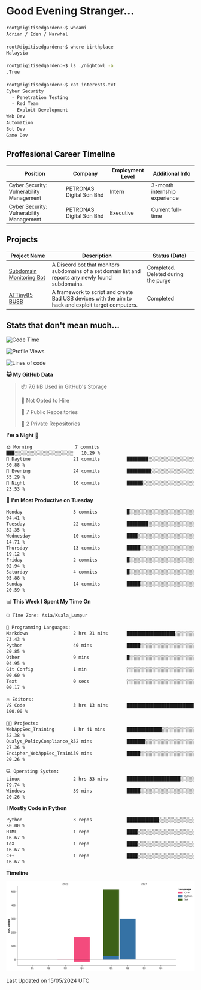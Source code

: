 # Good Evening Stranger...

```bash
root@digitisedgarden:~$ whoami
Adrian / Eden / Narwhal

root@digitisedgarden:~$ where birthplace
Malaysia

root@digitisedgarden:~$ ls ./nightowl -a
.True

root@digitisedgarden:~$ cat interests.txt
Cyber Security
  - Penetration Testing
  - Red Team
  - Exploit Development
Web Dev
Automation
Bot Dev
Game Dev
```

## Proffesional Career Timeline

|Position|Company|Employment Level|Additional Info|
|-------------|---------------------------------------------------------------|----|-----|
|Cyber Security: Vulnerability Management | PETRONAS Digital Sdn Bhd |Intern| 3-month internship experience |
|Cyber Security: Vulnerability Management | PETRONAS Digital Sdn Bhd |Executive|Current full-time|

## Projects

| Project Name | Description | Status (Date) |
|--------------|-------------|---------------|
|[Subdomain Monitoring Bot](https://github.com/edenfrey/subdomain-monitor)|A Discord bot that monitors subdomains of a set domain list and reports any newly found subdomains.|Completed. Deleted during the purge|
|[ATTiny85 BUSB](https://github.com/edenfrey/ATTiny85_BUSB)|A framework to script and create Bad USB devices with the aim to hack and exploit target computers.|Completed|

## Stats that don't mean much...

<!--START_SECTION:waka-->
![Code Time](http://img.shields.io/badge/Code%20Time-306%20hrs%2037%20mins-blue)

![Profile Views](http://img.shields.io/badge/Profile%20Views-0-blue)

![Lines of code](https://img.shields.io/badge/From%20Hello%20World%20I%27ve%20Written-982%20lines%20of%20code-blue)

**🐱 My GitHub Data** 

> 📦 7.6 kB Used in GitHub's Storage 
 > 
> 🚫 Not Opted to Hire
 > 
> 📜 7 Public Repositories 
 > 
> 🔑 2 Private Repositories 
 > 
**I'm a Night 🦉** 

```text
🌞 Morning                7 commits           ███░░░░░░░░░░░░░░░░░░░░░░   10.29 % 
🌆 Daytime                21 commits          ████████░░░░░░░░░░░░░░░░░   30.88 % 
🌃 Evening                24 commits          █████████░░░░░░░░░░░░░░░░   35.29 % 
🌙 Night                  16 commits          ██████░░░░░░░░░░░░░░░░░░░   23.53 % 
```
📅 **I'm Most Productive on Tuesday** 

```text
Monday                   3 commits           █░░░░░░░░░░░░░░░░░░░░░░░░   04.41 % 
Tuesday                  22 commits          ████████░░░░░░░░░░░░░░░░░   32.35 % 
Wednesday                10 commits          ████░░░░░░░░░░░░░░░░░░░░░   14.71 % 
Thursday                 13 commits          █████░░░░░░░░░░░░░░░░░░░░   19.12 % 
Friday                   2 commits           █░░░░░░░░░░░░░░░░░░░░░░░░   02.94 % 
Saturday                 4 commits           █░░░░░░░░░░░░░░░░░░░░░░░░   05.88 % 
Sunday                   14 commits          █████░░░░░░░░░░░░░░░░░░░░   20.59 % 
```


📊 **This Week I Spent My Time On** 

```text
🕑︎ Time Zone: Asia/Kuala_Lumpur

💬 Programming Languages: 
Markdown                 2 hrs 21 mins       ██████████████████░░░░░░░   73.43 % 
Python                   40 mins             █████░░░░░░░░░░░░░░░░░░░░   20.85 % 
Other                    9 mins              █░░░░░░░░░░░░░░░░░░░░░░░░   04.95 % 
Git Config               1 min               ░░░░░░░░░░░░░░░░░░░░░░░░░   00.60 % 
Text                     0 secs              ░░░░░░░░░░░░░░░░░░░░░░░░░   00.17 % 

🔥 Editors: 
VS Code                  3 hrs 13 mins       █████████████████████████   100.00 % 

🐱‍💻 Projects: 
WebAppSec_Training       1 hr 41 mins        █████████████░░░░░░░░░░░░   52.38 % 
Qualys_PolicyCompliance_R52 mins             ███████░░░░░░░░░░░░░░░░░░   27.36 % 
Encipher_WebAppSec_Traini39 mins             █████░░░░░░░░░░░░░░░░░░░░   20.26 % 

💻 Operating System: 
Linux                    2 hrs 33 mins       ████████████████████░░░░░   79.74 % 
Windows                  39 mins             █████░░░░░░░░░░░░░░░░░░░░   20.26 % 
```

**I Mostly Code in Python** 

```text
Python                   3 repos             ████████████░░░░░░░░░░░░░   50.00 % 
HTML                     1 repo              ████░░░░░░░░░░░░░░░░░░░░░   16.67 % 
TeX                      1 repo              ████░░░░░░░░░░░░░░░░░░░░░   16.67 % 
C++                      1 repo              ████░░░░░░░░░░░░░░░░░░░░░   16.67 % 
```



**Timeline**

![Lines of Code chart](https://raw.githubusercontent.com/0xnarwhal/0xnarwhal/main/assets/bar_graph.png)


 Last Updated on 15/05/2024 UTC
<!--END_SECTION:waka-->
